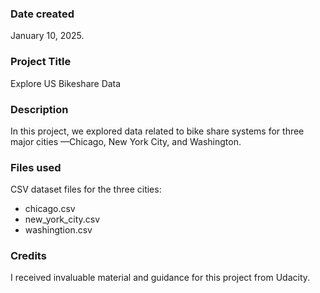 ### Date created
January 10, 2025.

### Project Title
Explore US Bikeshare Data

### Description
In this project, we explored data related to bike share systems for three major cities —Chicago, New York City, and Washington.

### Files used
CSV dataset files for the three cities:
* chicago.csv
* new_york_city.csv
* washingtion.csv

### Credits
I received invaluable material and guidance for this project from Udacity.

